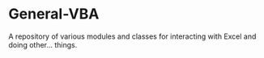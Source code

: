 # General-VBA
A repository of various modules and classes for interacting with Excel and doing other... things.
